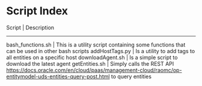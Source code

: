 # Script Index

Script | Description
------   -----------
bash_functions.sh | This is a utility script containing some functions that can be used in other bash scripts
addHostTags.py | Is a utility to add tags to all entities on a specific host
downloadAgent.sh | Is a simple script to download the latest agent
getEntities.sh | Simply calls the REST API https://docs.oracle.com/en/cloud/paas/management-cloud/raomc/op-entitymodel-uds-entities-query-post.html to query entities
